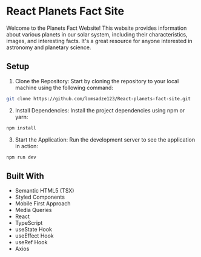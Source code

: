 
# React Planets Fact Site 
Welcome to the Planets Fact Website! This website provides information about various planets in our solar system, including their characteristics, images, and interesting facts. It's a great resource for anyone interested in astronomy and planetary science.

## Setup
1. Clone the Repository: Start by cloning the repository to your local machine using the following command:
```bash
git clone https://github.com/lomsadze123/React-planets-fact-site.git
```
2. Install Dependencies: Install the project dependencies using npm or yarn:
```bash
npm install
```
3. Start the Application: Run the development server to see the application in action:

```bash
npm run dev
```

## Built With
- Semantic HTML5 (TSX)
- Styled Components
- Mobile First Approach
- Media Queries
- React
- TypeScript
- useState Hook
- useEffect Hook
- useRef Hook
- Axios
